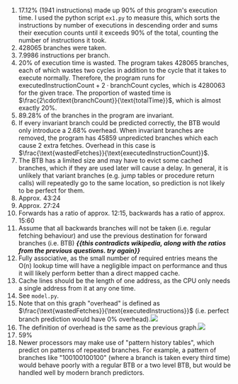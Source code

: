 1. 17.12% (1941 instructions) made up 90% of this program's execution time. I used the python script `ex1.py` to measure this, which sorts the instructions by number of executions in descending order and sums their execution counts until it exceeds 90% of the total, counting the number of instructions it took.
2. 428065 branches were taken.
3. 7.9986 instructions per branch.
4. 20% of execution time is wasted. The program takes 428065 branches, each of which wastes two cycles in addition to the cycle that it takes to execute normally. Therefore, the program runs for $\text{executedInstructionCount} + 2\cdot\text{branchCount}$ cycles, which is 4280063 for the given trace. The proportion of wasted time is $\frac{2\cdot\text{branchCount}}{\text{totalTime}}$, which is almost exactly 20%.
5. 89.28% of the branches in the program are invariant.
6. If every invariant branch could be predicted correctly, the BTB would only introduce a 2.68% overhead. When invariant branches are removed, the program has 45859 unpredicted branches which each cause 2 extra fetches. Overhead in this case is $\frac{\text{wastedFetches}}{\text{executedInstructionCount}}$.
7. The BTB has a limited size and may have to evict some cached branches, which if they are used later will cause a delay. In general, it is unlikely that variant branches (e.g. jump tables or procedure return calls) will repeatedly go to the same location, so prediction is not likely to be perfect for them.
8. Approx. 43:24
9. Approx. 27:24
10. Forwards has a ratio of approx. 12:15, backwards has a ratio of approx. 15:60
11. Assume that all backwards branches will not be taken (i.e. regular fetching behaviour) and use the previous destination for forward branches (i.e. BTB) ***{{this contradicts wikipedia, along with the ratios from the previous questions. try again}}***
12. Fully associative, as the small number of required entries means the O(n) lookup time will have a negligible impact on performance and thus it will likely perform better than a direct mapped cache.
13. Cache lines should be the length of one address, as the CPU only needs a single address from it at any one time.
14. See `model.py`.
15. Note that on this graph "overhead" is defined as $\frac{\text{wastedFetches}}{\text{executedInstructions}}$ (i.e. perfect branch prediction would have 0% overhead).![](Correlation%20between%20BTB%20Size%20and%20Execution%20Overhead.png)
16. The definition of overhead is the same as the previous graph.![](Correlation%20between%20BTB%20Size%20and%20Execution%20Overhead%20(1).png)
17. 59%
18. Newer processors may make use of "pattern history tables", which predict on patterns of repeated branches. For example, a pattern of branches like "100100100100" (where a branch is taken every third time) would behave poorly with a regular BTB or a two level BTB, but would be handled well by modern branch predictors.